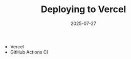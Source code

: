 ﻿---
title: 'Deploying to Vercel'
date: 2025-07-27
image: images/blake-logo.png
tags: []
description: "Describes how to deploy Blake sites to Vercel."
iconIdentifier: "bi bi-plus-square-fill-nav-menu"
pageOrder: 5
category: "Deploying"
---

- Vercel
- GitHub Actions CI
